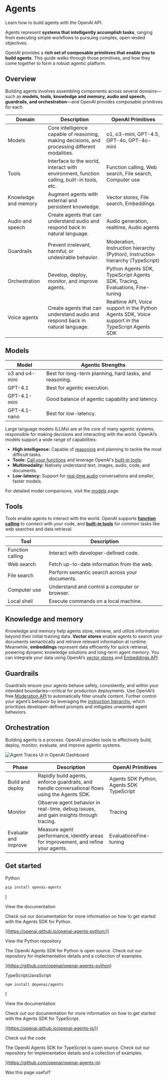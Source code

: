 Agents
======

Learn how to build agents with the OpenAI API.

Agents represent **systems that intelligently accomplish tasks**, ranging from executing simple workflows to pursuing complex, open-ended objectives.

OpenAI provides a **rich set of composable primitives that enable you to build agents**. This guide walks through those primitives, and how they come together to form a robust agentic platform.

Overview
--------

Building agents involves assembling components across several domains—such as **models, tools, knowledge and memory, audio and speech, guardrails, and orchestration**—and OpenAI provides composable primitives for each.

|Domain|Description|OpenAI Primitives|
|---|---|---|
|Models|Core intelligence capable of reasoning, making decisions, and processing different modalities.|o1, o3-mini, GPT-4.5, GPT-4o, GPT-4o-mini|
|Tools|Interface to the world, interact with environment, function calling, built-in tools, etc.|Function calling, Web search, File search, Computer use|
|Knowledge and memory|Augment agents with external and persistent knowledge.|Vector stores, File search, Embeddings|
|Audio and speech|Create agents that can understand audio and respond back in natural language.|Audio generation, realtime, Audio agents|
|Guardrails|Prevent irrelevant, harmful, or undesirable behavior.|Moderation, Instruction hierarchy (Python), Instruction hierarchy (TypeScript)|
|Orchestration|Develop, deploy, monitor, and improve agents.|Python Agents SDK, TypeScript Agents SDK, Tracing, Evaluations, Fine-tuning|
|Voice agents|Create agents that can understand audio and respond back in natural language.|Realtime API, Voice support in the Python Agents SDK, Voice support in the TypeScript Agents SDK|

Models
------

|Model|Agentic Strengths|
|---|---|
|o3 and o4-mini|Best for long-term planning, hard tasks, and reasoning.|
|GPT-4.1|Best for agentic execution.|
|GPT-4.1-mini|Good balance of agentic capability and latency.|
|GPT-4.1-nano|Best for low-latency.|

Large language models (LLMs) are at the core of many agentic systems, responsible for making decisions and interacting with the world. OpenAI’s models support a wide range of capabilities:

*   **High intelligence:** Capable of [reasoning](/docs/guides/reasoning) and planning to tackle the most difficult tasks.
*   **Tools:** [Call your functions](/docs/guides/function-calling) and leverage OpenAI's [built-in tools](/docs/guides/tools).
*   **Multimodality:** Natively understand text, images, audio, code, and documents.
*   **Low-latency:** Support for [real-time audio](/docs/guides/realtime) conversations and smaller, faster models.

For detailed model comparisons, visit the [models](/docs/models) page.

Tools
-----

Tools enable agents to interact with the world. OpenAI supports [**function calling**](/docs/guides/function-calling) to connect with your code, and [**built-in tools**](/docs/guides/tools) for common tasks like web searches and data retrieval.

|Tool|Description|
|---|---|
|Function calling|Interact with developer-defined code.|
|Web search|Fetch up-to-date information from the web.|
|File search|Perform semantic search across your documents.|
|Computer use|Understand and control a computer or browser.|
|Local shell|Execute commands on a local machine.|

Knowledge and memory
--------------------

Knowledge and memory help agents store, retrieve, and utilize information beyond their initial training data. **Vector stores** enable agents to search your documents semantically and retrieve relevant information at runtime. Meanwhile, **embeddings** represent data efficiently for quick retrieval, powering dynamic knowledge solutions and long-term agent memory. You can integrate your data using OpenAI’s [vector stores](/docs/guides/retrieval#vector-stores) and [Embeddings API](/docs/guides/embeddings).

Guardrails
----------

Guardrails ensure your agents behave safely, consistently, and within your intended boundaries—critical for production deployments. Use OpenAI’s free [Moderation API](/docs/guides/moderation) to automatically filter unsafe content. Further control your agent’s behavior by leveraging the [instruction hierarchy](https://openai.github.io/openai-agents-python/guardrails/), which prioritizes developer-defined prompts and mitigates unwanted agent behaviors.

Orchestration
-------------

Building agents is a process. OpenAI provides tools to effectively build, deploy, monitor, evaluate, and improve agentic systems.

![Agent Traces UI in OpenAI Dashboard](https://cdn.openai.com/API/docs/images/orchestration.png)

|Phase|Description|OpenAI Primitives|
|---|---|---|
|Build and deploy|Rapidly build agents, enforce guardrails, and handle conversational flows using the Agents SDK.|Agents SDK Python, Agents SDK TypeScript|
|Monitor|Observe agent behavior in real-time, debug issues, and gain insights through tracing.|Tracing|
|Evaluate and improve|Measure agent performance, identify areas for improvement, and refine your agents.|EvaluationsFine-tuning|

Get started
-----------

Python

```bash
pip install openai-agents
```

[

View the documentation

Check out our documentation for more information on how to get started with the Agents SDK for Python.

](https://openai.github.io/openai-agents-python/)[

View the Python repository

The OpenAI Agents SDK for Python is open source. Check out our repository for implementation details and a collection of examples.

](https://github.com/openai/openai-agents-python)

TypeScript/JavaScript

```bash
npm install @openai/agents
```

[

View the documentation

Check out our documentation for more information on how to get started with the Agents SDK for TypeScript.

](https://openai.github.io/openai-agents-js/)[

Check out the code

The OpenAI Agents SDK for TypeScript is open source. Check out our repository for implementation details and a collection of examples.

](https://github.com/openai/openai-agents-js)

Was this page useful?